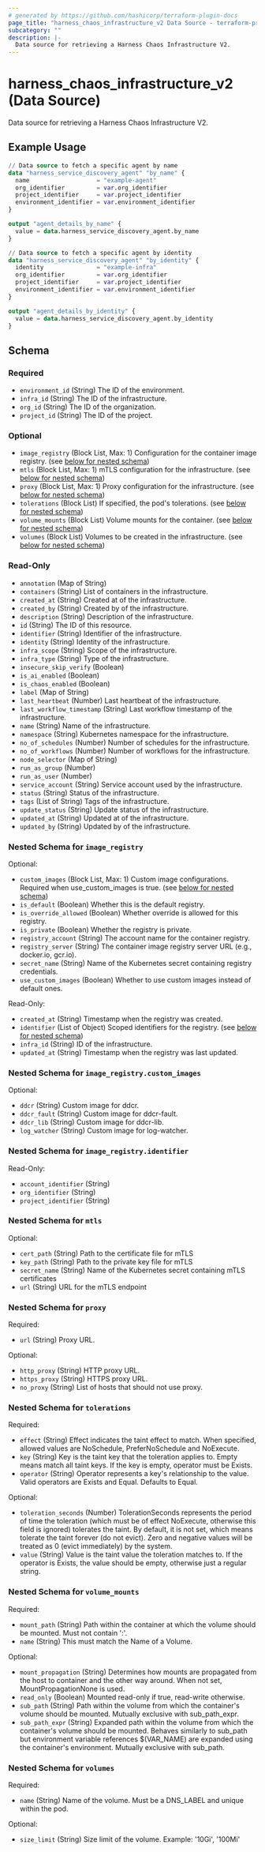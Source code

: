 ```yaml
---
# generated by https://github.com/hashicorp/terraform-plugin-docs
page_title: "harness_chaos_infrastructure_v2 Data Source - terraform-provider-harness"
subcategory: ""
description: |-
  Data source for retrieving a Harness Chaos Infrastructure V2.
---
```


# harness_chaos_infrastructure_v2 (Data Source)

Data source for retrieving a Harness Chaos Infrastructure V2.

## Example Usage

```terraform
// Data source to fetch a specific agent by name
data "harness_service_discovery_agent" "by_name" {
  name                   = "example-agent"
  org_identifier         = var.org_identifier
  project_identifier     = var.project_identifier
  environment_identifier = var.environment_identifier
}

output "agent_details_by_name" {
  value = data.harness_service_discovery_agent.by_name
}

// Data source to fetch a specific agent by identity
data "harness_service_discovery_agent" "by_identity" {
  identity               = "example-infra"
  org_identifier         = var.org_identifier
  project_identifier     = var.project_identifier
  environment_identifier = var.environment_identifier
}

output "agent_details_by_identity" {
  value = data.harness_service_discovery_agent.by_identity
}
```

<!-- schema generated by tfplugindocs -->
## Schema

### Required

- `environment_id` (String) The ID of the environment.
- `infra_id` (String) The ID of the infrastructure.
- `org_id` (String) The ID of the organization.
- `project_id` (String) The ID of the project.

### Optional

- `image_registry` (Block List, Max: 1) Configuration for the container image registry. (see [below for nested schema](#nestedblock--image_registry))
- `mtls` (Block List, Max: 1) mTLS configuration for the infrastructure. (see [below for nested schema](#nestedblock--mtls))
- `proxy` (Block List, Max: 1) Proxy configuration for the infrastructure. (see [below for nested schema](#nestedblock--proxy))
- `tolerations` (Block List) If specified, the pod's tolerations. (see [below for nested schema](#nestedblock--tolerations))
- `volume_mounts` (Block List) Volume mounts for the container. (see [below for nested schema](#nestedblock--volume_mounts))
- `volumes` (Block List) Volumes to be created in the infrastructure. (see [below for nested schema](#nestedblock--volumes))

### Read-Only

- `annotation` (Map of String)
- `containers` (String) List of containers in the infrastructure.
- `created_at` (String) Created at of the infrastructure.
- `created_by` (String) Created by of the infrastructure.
- `description` (String) Description of the infrastructure.
- `id` (String) The ID of this resource.
- `identifier` (String) Identifier of the infrastructure.
- `identity` (String) Identity of the infrastructure.
- `infra_scope` (String) Scope of the infrastructure.
- `infra_type` (String) Type of the infrastructure.
- `insecure_skip_verify` (Boolean)
- `is_ai_enabled` (Boolean)
- `is_chaos_enabled` (Boolean)
- `label` (Map of String)
- `last_heartbeat` (Number) Last heartbeat of the infrastructure.
- `last_workflow_timestamp` (String) Last workflow timestamp of the infrastructure.
- `name` (String) Name of the infrastructure.
- `namespace` (String) Kubernetes namespace for the infrastructure.
- `no_of_schedules` (Number) Number of schedules for the infrastructure.
- `no_of_workflows` (Number) Number of workflows for the infrastructure.
- `node_selector` (Map of String)
- `run_as_group` (Number)
- `run_as_user` (Number)
- `service_account` (String) Service account used by the infrastructure.
- `status` (String) Status of the infrastructure.
- `tags` (List of String) Tags of the infrastructure.
- `update_status` (String) Update status of the infrastructure.
- `updated_at` (String) Updated at of the infrastructure.
- `updated_by` (String) Updated by of the infrastructure.

<a id="nestedblock--image_registry"></a>
### Nested Schema for `image_registry`

Optional:

- `custom_images` (Block List, Max: 1) Custom image configurations. Required when use_custom_images is true. (see [below for nested schema](#nestedblock--image_registry--custom_images))
- `is_default` (Boolean) Whether this is the default registry.
- `is_override_allowed` (Boolean) Whether override is allowed for this registry.
- `is_private` (Boolean) Whether the registry is private.
- `registry_account` (String) The account name for the container registry.
- `registry_server` (String) The container image registry server URL (e.g., docker.io, gcr.io).
- `secret_name` (String) Name of the Kubernetes secret containing registry credentials.
- `use_custom_images` (Boolean) Whether to use custom images instead of default ones.

Read-Only:

- `created_at` (String) Timestamp when the registry was created.
- `identifier` (List of Object) Scoped identifiers for the registry. (see [below for nested schema](#nestedatt--image_registry--identifier))
- `infra_id` (String) ID of the infrastructure.
- `updated_at` (String) Timestamp when the registry was last updated.

<a id="nestedblock--image_registry--custom_images"></a>
### Nested Schema for `image_registry.custom_images`

Optional:

- `ddcr` (String) Custom image for ddcr.
- `ddcr_fault` (String) Custom image for ddcr-fault.
- `ddcr_lib` (String) Custom image for ddcr-lib.
- `log_watcher` (String) Custom image for log-watcher.


<a id="nestedatt--image_registry--identifier"></a>
### Nested Schema for `image_registry.identifier`

Read-Only:

- `account_identifier` (String)
- `org_identifier` (String)
- `project_identifier` (String)



<a id="nestedblock--mtls"></a>
### Nested Schema for `mtls`

Optional:

- `cert_path` (String) Path to the certificate file for mTLS
- `key_path` (String) Path to the private key file for mTLS
- `secret_name` (String) Name of the Kubernetes secret containing mTLS certificates
- `url` (String) URL for the mTLS endpoint


<a id="nestedblock--proxy"></a>
### Nested Schema for `proxy`

Required:

- `url` (String) Proxy URL.

Optional:

- `http_proxy` (String) HTTP proxy URL.
- `https_proxy` (String) HTTPS proxy URL.
- `no_proxy` (String) List of hosts that should not use proxy.


<a id="nestedblock--tolerations"></a>
### Nested Schema for `tolerations`

Required:

- `effect` (String) Effect indicates the taint effect to match. When specified, allowed values are NoSchedule, PreferNoSchedule and NoExecute.
- `key` (String) Key is the taint key that the toleration applies to. Empty means match all taint keys. If the key is empty, operator must be Exists.
- `operator` (String) Operator represents a key's relationship to the value. Valid operators are Exists and Equal. Defaults to Equal.

Optional:

- `toleration_seconds` (Number) TolerationSeconds represents the period of time the toleration (which must be of effect NoExecute, otherwise this field is ignored) tolerates the taint. By default, it is not set, which means tolerate the taint forever (do not evict). Zero and negative values will be treated as 0 (evict immediately) by the system.
- `value` (String) Value is the taint value the toleration matches to. If the operator is Exists, the value should be empty, otherwise just a regular string.


<a id="nestedblock--volume_mounts"></a>
### Nested Schema for `volume_mounts`

Required:

- `mount_path` (String) Path within the container at which the volume should be mounted. Must not contain ':'.
- `name` (String) This must match the Name of a Volume.

Optional:

- `mount_propagation` (String) Determines how mounts are propagated from the host to container and the other way around. When not set, MountPropagationNone is used.
- `read_only` (Boolean) Mounted read-only if true, read-write otherwise.
- `sub_path` (String) Path within the volume from which the container's volume should be mounted. Mutually exclusive with sub_path_expr.
- `sub_path_expr` (String) Expanded path within the volume from which the container's volume should be mounted. Behaves similarly to sub_path but environment variable references $(VAR_NAME) are expanded using the container's environment. Mutually exclusive with sub_path.


<a id="nestedblock--volumes"></a>
### Nested Schema for `volumes`

Required:

- `name` (String) Name of the volume. Must be a DNS_LABEL and unique within the pod.

Optional:

- `size_limit` (String) Size limit of the volume. Example: '10Gi', '100Mi'
